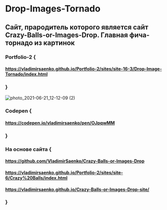# Drop-Images-Tornado
 
## Сайт, прародитель которого является сайт Crazy-Balls-or-Images-Drop. Главная фича-торнадо из картинок

### Portfolio-2 {

#### https://vladimirsaenko.github.io/Portfolio-2/sites/site-16-3/Drop-Image-Tornado/index.html

### }

![photo_2021-06-21_12-12-09 (2)](https://user-images.githubusercontent.com/56477695/122738548-c0fc1d80-d28a-11eb-8dd4-24b21ee8ae95.jpg)

### Codepen {

#### https://codepen.io/vladimirsaenko/pen/OJpqwMM

### }

### На основе сайта {

#### https://github.com/VladimirSaenko/Crazy-Balls-or-Images-Drop
  
#### https://vladimirsaenko.github.io/Portfolio-2/sites/site-6/Crazy%20Balls/index.html
  
#### https://vladimirsaenko.github.io/Crazy-Balls-or-Images-Drop-site/
  
### }

